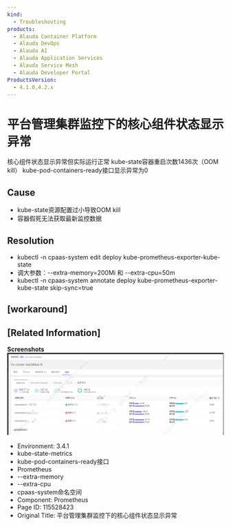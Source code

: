 ```yaml
---
kind:
  - Troubleshooting
products:
  - Alauda Container Platform
  - Alauda DevOps
  - Alauda AI
  - Alauda Application Services
  - Alauda Service Mesh
  - Alauda Developer Portal
ProductsVersion:
  - 4.1.0,4.2.x
---
```

<!-- A type of document that involves encountering a fault, diagnosing it, performing root cause analysis, and providing solutions. -->

# 平台管理集群监控下的核心组件状态显示异常

核心组件状态显示异常但实际运行正常 kube-state容器重启次数1436次（OOM kill） kube-pod-containers-ready接口显示异常为0

## Cause
- kube-state资源配置过小导致OOM kill
- 容器假死无法获取最新监控数据

## Resolution
- kubectl -n cpaas-system edit deploy kube-prometheus-exporter-kube-state
- 调大参数：--extra-memory=200Mi 和 --extra-cpu=50m
- kubectl -n cpaas-system annotate deploy kube-prometheus-exporter-kube-state skip-sync=true

## [workaround]

## [Related Information]
**Screenshots**
![](assets/ping-tai-guan-li-ji-qun-jian-kong-xia-de-he-xin-zu-jian-zhuang-tai-xian-shi-yi-c/image2022-6-3_9-44-59.png)
- Environment: 3.4.1
- kube-state-metrics
- kube-pod-containers-ready接口
- Prometheus
- --extra-memory
- --extra-cpu
- cpaas-system命名空间
- Component: Prometheus
- Page ID: 115528423
- Original Title: 平台管理集群监控下的核心组件状态显示异常
